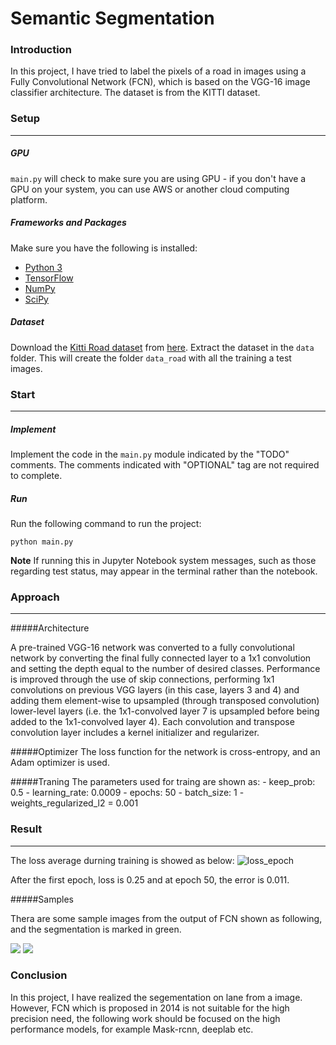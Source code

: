 # Semantic Segmentation
### Introduction
In this project, I have tried to label the pixels of a road in images using a Fully Convolutional Network (FCN), which is based on the VGG-16 image classifier architecture. The dataset is from the KITTI dataset.

### Setup
***
##### GPU
`main.py` will check to make sure you are using GPU - if you don't have a GPU on your system, you can use AWS or another cloud computing platform.
##### Frameworks and Packages
Make sure you have the following is installed:
 - [Python 3](https://www.python.org/)
 - [TensorFlow](https://www.tensorflow.org/)
 - [NumPy](http://www.numpy.org/)
 - [SciPy](https://www.scipy.org/)
##### Dataset
Download the [Kitti Road dataset](http://www.cvlibs.net/datasets/kitti/eval_road.php) from [here](http://www.cvlibs.net/download.php?file=data_road.zip).  Extract the dataset in the `data` folder.  This will create the folder `data_road` with all the training a test images.

### Start
***
##### Implement
Implement the code in the `main.py` module indicated by the "TODO" comments.
The comments indicated with "OPTIONAL" tag are not required to complete.
##### Run
Run the following command to run the project:
```
python main.py
```
**Note** If running this in Jupyter Notebook system messages, such as those regarding test status, may appear in the terminal rather than the notebook.

### Approach
***

#####Architecture

A pre-trained VGG-16 network was converted to a fully convolutional network by converting the final fully connected layer to a 1x1 convolution and setting the depth equal to the number of desired classes. Performance is improved through the use of skip connections, performing 1x1 convolutions on previous VGG layers (in this case, layers 3 and 4) and adding them element-wise to upsampled (through transposed convolution) lower-level layers (i.e. the 1x1-convolved layer 7 is upsampled before being added to the 1x1-convolved layer 4). Each convolution and transpose convolution layer includes a kernel initializer and regularizer.

#####Optimizer
The loss function for the network is cross-entropy, and an Adam optimizer is used.

#####Traning
The parameters used for traing are shown as:
	- keep_prob: 0.5
	- learning_rate: 0.0009
	- epochs: 50 
	- batch_size: 1
	- weights_regularized_l2 = 0.001

### Result
***

The loss average durning training is showed as below:
![loss_epoch](/home/doublepoints/Documents/selfdriving-T3/CarND-Semantic-Segmentation/Figure_1.png) 


After the first epoch, loss is 0.25 and  at epoch 50, the error is 0.011.

#####Samples

Thera are some sample images from the output of FCN shown as following, and the segmentation is marked in green.

![](/home/doublepoints/Documents/selfdriving-T3/CarND-Semantic-Segmentation/runs/1537363692.9187624/uu_000085.png) 
![](/home/doublepoints/Documents/selfdriving-T3/CarND-Semantic-Segmentation/runs/1537363692.9187624/umm_000065.png) 

 
### Conclusion
In this project, I have realized the segementation on lane from a image. However, FCN which is proposed in 2014 is not suitable for the high precision need, the following work should be focused on the high performance models, for example Mask-rcnn, deeplab etc. 

